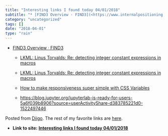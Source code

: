 ```yaml
---
title: "Interesting links I found today 04/01/2018"
subtitle: "* [FIND3 Overview · FIND3](<https://www.internalpositioning.com/doc/overview.md>)"
category: "uncategorized"
tags: []
date: "2018-04-01"
type: "rain"
---
```

* [FIND3 Overview · FIND3](<https://www.internalpositioning.com/doc/overview.md>)

  * [LKML: Linus Torvalds: Re: detecting integer constant expressions in macros](<https://lkml.org/lkml/2018/3/20/845>)

  * [LKML: Linus Torvalds: Re: detecting integer constant expressions in macros](<https://lkml.org/lkml/2018/3/20/845>)

  * [How to make responsiveness super simple with CSS Variables](<https://medium.freecodecamp.org/how-to-make-responsiveness-super-simple-with-css-variables-8c90ebf80d7f>)

  * <https://blog.jupyter.org/jupyterlab-is-ready-for-users-5a6f039b8906?source=userActivityShare-d383785221d0-1522497446>

Posted from [Diigo](<https://www.diigo.com>). The rest of my favorite links
are [here](<https://www.diigo.com/user/pitosalas>).


* **Link to site:** **[Interesting links I found today 04/01/2018](None)**